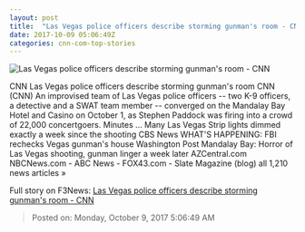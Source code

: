 ```yaml
---
layout: post
title:  "Las Vegas police officers describe storming gunman's room - CNN"
date: 2017-10-09 05:06:49Z
categories: cnn-com-top-stories
---
```


![Las Vegas police officers describe storming gunman's room - CNN](http://i2.cdn.cnn.com/cnnnext/dam/assets/171006003136-04-las-vegas-officer-vigil-1005-super-tease.jpg)

CNN Las Vegas police officers describe storming gunman's room CNN (CNN) An improvised team of Las Vegas police officers -- two K-9 officers, a detective and a SWAT team member -- converged on the Mandalay Bay Hotel and Casino on October 1, as Stephen Paddock was firing into a crowd of 22,000 concertgoers. Minutes ... Many Las Vegas Strip lights dimmed exactly a week since the shooting CBS News WHAT'S HAPPENING: FBI rechecks Vegas gunman's house Washington Post Mandalay Bay: Horror of Las Vegas shooting, gunman linger a week later AZCentral.com NBCNews.com - ABC News - FOX43.com - Slate Magazine (blog) all 1,210 news articles »


Full story on F3News: [Las Vegas police officers describe storming gunman's room - CNN](http://www.f3nws.com/n/Sa2csE)

> Posted on: Monday, October 9, 2017 5:06:49 AM
